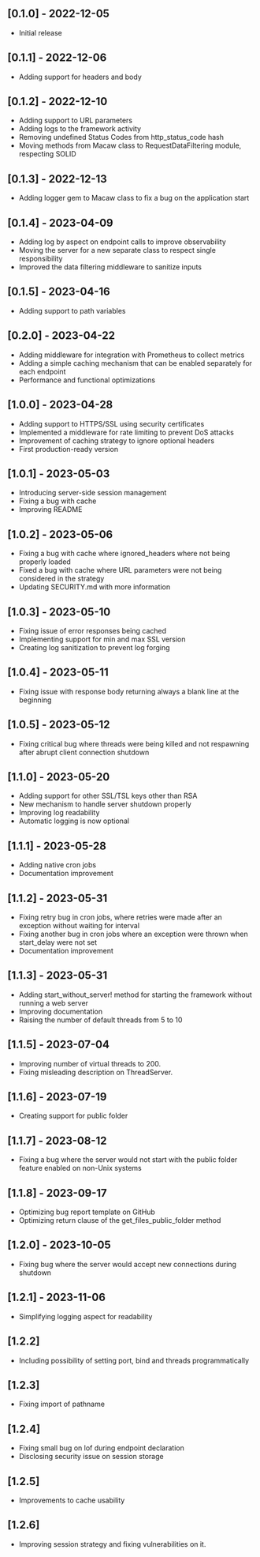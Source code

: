 ## [0.1.0] - 2022-12-05

- Initial release

## [0.1.1] - 2022-12-06

- Adding support for headers and body

## [0.1.2] - 2022-12-10

- Adding support to URL parameters
- Adding logs to the framework activity
- Removing undefined Status Codes from http_status_code hash
- Moving methods from Macaw class to RequestDataFiltering module, respecting SOLID

## [0.1.3] - 2022-12-13

- Adding logger gem to Macaw class to fix a bug on the application start

## [0.1.4] - 2023-04-09

- Adding log by aspect on endpoint calls to improve observability
- Moving the server for a new separate class to respect single responsibility
- Improved the data filtering middleware to sanitize inputs

## [0.1.5] - 2023-04-16

- Adding support to path variables

## [0.2.0] - 2023-04-22

- Adding middleware for integration with Prometheus to collect metrics
- Adding a simple caching mechanism that can be enabled separately for each endpoint
- Performance and functional optimizations

## [1.0.0] - 2023-04-28

- Adding support to HTTPS/SSL using security certificates
- Implemented a middleware for rate limiting to prevent DoS attacks
- Improvement of caching strategy to ignore optional headers
- First production-ready version

## [1.0.1] - 2023-05-03

- Introducing server-side session management
- Fixing a bug with cache
- Improving README

## [1.0.2] - 2023-05-06

- Fixing a bug with cache where ignored_headers where not being properly loaded
- Fixed a bug with cache where URL parameters were not being considered in the strategy
- Updating SECURITY.md with more information

## [1.0.3] - 2023-05-10

- Fixing issue of error responses being cached
- Implementing support for min and max SSL version
- Creating log sanitization to prevent log forging

## [1.0.4] - 2023-05-11

- Fixing issue with response body returning always a blank line at the beginning

## [1.0.5] - 2023-05-12

- Fixing critical bug where threads were being killed and not respawning after abrupt client connection shutdown

## [1.1.0] - 2023-05-20

- Adding support for other SSL/TSL keys other than RSA
- New mechanism to handle server shutdown properly
- Improving log readability
- Automatic logging is now optional

## [1.1.1] - 2023-05-28

- Adding native cron jobs
- Documentation improvement

## [1.1.2] - 2023-05-31

- Fixing retry bug in cron jobs, where retries were made after an exception without waiting for interval
- Fixing another bug in cron jobs where an exception were thrown when start_delay were not set
- Documentation improvement

## [1.1.3] - 2023-05-31

- Adding start_without_server! method for starting the framework without running a web server
- Improving documentation
- Raising the number of default threads from 5 to 10

## [1.1.5] - 2023-07-04

- Improving number of virtual threads to 200.
- Fixing misleading description on ThreadServer.

## [1.1.6] - 2023-07-19

- Creating support for public folder

## [1.1.7] - 2023-08-12

- Fixing a bug where the server would not start with the public folder feature enabled on non-Unix systems

## [1.1.8] - 2023-09-17

- Optimizing bug report template on GitHub
- Optimizing return clause of the get_files_public_folder method

## [1.2.0] - 2023-10-05

- Fixing bug where the server would accept new connections during shutdown

## [1.2.1] - 2023-11-06

- Simplifying logging aspect for readability

## [1.2.2]

- Including possibility of setting port, bind and threads programmatically

## [1.2.3]

- Fixing import of pathname

## [1.2.4]

- Fixing small bug on lof during endpoint declaration
- Disclosing security issue on session storage

## [1.2.5]

- Improvements to cache usability

## [1.2.6]

- Improving session strategy and fixing vulnerabilities on it.
